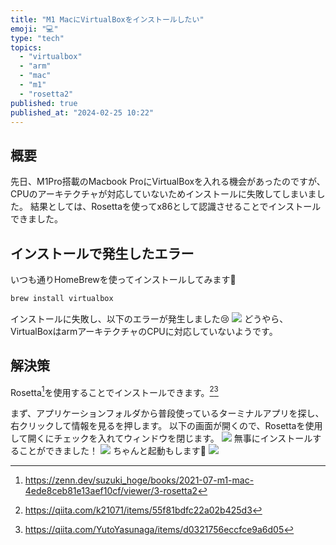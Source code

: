 ```yaml
---
title: "M1 MacにVirtualBoxをインストールしたい"
emoji: "💻"
type: "tech"
topics:
  - "virtualbox"
  - "arm"
  - "mac"
  - "m1"
  - "rosetta2"
published: true
published_at: "2024-02-25 10:22"
---
```


## 概要
先日、M1Pro搭載のMacbook ProにVirtualBoxを入れる機会があったのですが、CPUのアーキテクチャが対応していないためインストールに失敗してしまいました。
結果としては、Rosettaを使ってx86として認識させることでインストールできました。
## インストールで発生したエラー
いつも通りHomeBrewを使ってインストールしてみます🍺
```bash
brew install virtualbox
```
インストールに失敗し、以下のエラーが発生しました😢
![](https://storage.googleapis.com/zenn-user-upload/bf15e9547953-20240225.png)
どうやら、VirtualBoxはarmアーキテクチャのCPUに対応していないようです。
## 解決策
Rosetta[^1]を使用することでインストールできます。[^2][^3]

まず、アプリケーションフォルダから普段使っているターミナルアプリを探し、右クリックして情報を見るを押します。
以下の画面が開くので、Rosettaを使用して開くにチェックを入れてウィンドウを閉じます。
![](https://storage.googleapis.com/zenn-user-upload/7f8793211d78-20240225.png)
無事にインストールすることができました！
![](https://storage.googleapis.com/zenn-user-upload/996921b0e31f-20240225.png)
ちゃんと起動もします🥳
![](https://storage.googleapis.com/zenn-user-upload/e55fa20cd650-20240225.png)

[^1]:https://zenn.dev/suzuki_hoge/books/2021-07-m1-mac-4ede8ceb81e13aef10cf/viewer/3-rosetta2
[^2]:https://qiita.com/k21071/items/55f81bdfc22a02b425d3
[^3]:https://qiita.com/YutoYasunaga/items/d0321756eccfce9a6d05